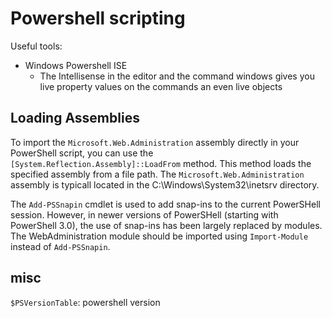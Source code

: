 # Powershell scripting

Useful tools:
* Windows Powershell ISE
    * The Intellisense in the editor and the command windows gives you live property values on the commands an even live objects

## Loading Assemblies

To import the `Microsoft.Web.Administration` assembly directly in your PowerShell script, you can use the `[System.Reflection.Assembly]::LoadFrom` method. This method loads the specified assembly from a file path. The `Microsoft.Web.Administration` assembly is typicall located in the C:\Windows\System32\inetsrv directory.

The `Add-PSSnapin` cmdlet is used to add snap-ins to the current PowerSHell session. However, in newer versions of PowerSHell (starting with PowerShell 3.0), the use of snap-ins has been largely replaced by modules. The WebAdministration module should be imported using `Import-Module` instead of `Add-PSSnapin`.

## misc

`$PSVersionTable`: powershell version